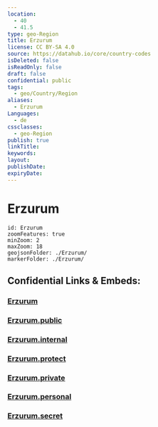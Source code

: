 ```yaml
---
location:
  - 40
  - 41.5
type: geo-Region
title: Erzurum
license: CC BY-SA 4.0
source: https://datahub.io/core/country-codes
isDeleted: false
isReadOnly: false
draft: false
confidential: public
tags:
  - geo/Country/Region
aliases:
  - Erzurum
Languages:
  - de
cssclasses:
  - geo-Region
publish: true
linkTitle:
keywords:
layout:
publishDate:
expiryDate:
---
```


# Erzurum

```leaflet
id: Erzurum
zoomFeatures: true 
minZoom: 2 
maxZoom: 18
geojsonFolder: ./Erzurum/
markerFolder: ./Erzurum/
```


## Confidential Links & Embeds: 

### [Erzurum](/_Standards/Earth/Continent/Europe/Europe~East/Turkey/Provinces~Turkey/Erzurum.md) 

### [Erzurum.public](/_public/Earth/Continent/Europe/Europe~East/Turkey/Provinces~Turkey/Erzurum.public.md) 

### [Erzurum.internal](/_internal/Earth/Continent/Europe/Europe~East/Turkey/Provinces~Turkey/Erzurum.internal.md) 

### [Erzurum.protect](/_protect/Earth/Continent/Europe/Europe~East/Turkey/Provinces~Turkey/Erzurum.protect.md) 

### [Erzurum.private](/_private/Earth/Continent/Europe/Europe~East/Turkey/Provinces~Turkey/Erzurum.private.md) 

### [Erzurum.personal](/_personal/Earth/Continent/Europe/Europe~East/Turkey/Provinces~Turkey/Erzurum.personal.md) 

### [Erzurum.secret](/_secret/Earth/Continent/Europe/Europe~East/Turkey/Provinces~Turkey/Erzurum.secret.md)

